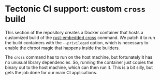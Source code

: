 # Tectonic CI support: custom `cross` build

This section of the repository creates a Docker container that hosts a
customized build of the
[rust-embedded cross](https://github.com/rust-embedded/cross) command. We
patch it to run the build containers with the `--privileged` option, which is
necessary to enable the chroot magic that happens inside the builders.

The `cross` command has to run on the host machine, but fortunately it has no
unusual library dependencies. So, running the container just copies the binary
out to the host machine, which can then run it. This is a bit silly, but gets
the job done for our main CI applications.
